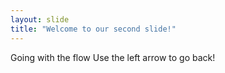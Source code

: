 ```yaml
---
layout: slide
title: "Welcome to our second slide!"
---
```

Going with the flow
Use the left arrow to go back!
